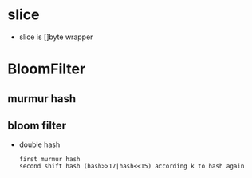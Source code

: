 # slice

- slice is []byte wrapper

# BloomFilter

## murmur hash

## bloom filter

- double hash
  ```
  first murmur hash
  second shift hash (hash>>17|hash<<15) according k to hash again
  ```